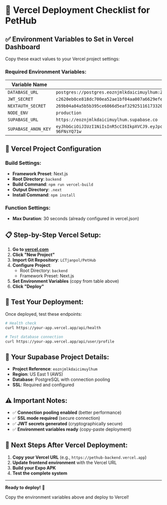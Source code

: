 # 🚀 Vercel Deployment Checklist for PetHub

## ✅ **Environment Variables to Set in Vercel Dashboard**

Copy these exact values to your Vercel project settings:

### **Required Environment Variables:**

| Variable Name | Value |
|---------------|-------|
| `DATABASE_URL` | `postgres://postgres.eoznjmlkdaicimuylhum:ZU7HiFUIBzwYtbHD@aws-1-us-east-1.pooler.supabase.com:6543/postgres?sslmode=require&pgbouncer=true` |
| `JWT_SECRET` | `c2620eb0ce818dc700ea52ae1bf04aa007a6629efe8815ed7a499394053d94aa31a813fa344737a551f2151d0ff8f6ddc92c30a4efaa06ce923968d3ae27e61d` |
| `NEXTAUTH_SECRET` | `269b04a84a5b5b395ce6866d5eaf32925116173320654e7d6d9682dda79d72d101241315c0a69a293cc32bebdab86de07a8975cb822610854f83ae2454d07179` |
| `NODE_ENV` | `production` |
| `SUPABASE_URL` | `https://eoznjmlkdaicimuylhum.supabase.co` |
| `SUPABASE_ANON_KEY` | `eyJhbGciOiJIUzI1NiIsInR5cCI6IkpXVCJ9.eyJpc3MiOiJzdXBhYmFzZSIsInJlZiI6ImVvem5qbWxrZGFpY2ltdXlsaHVtIiwicwciOiJub24iLCJpYXQiOjE3NTY4OTc0NTcsImV4cCI6MjA3MjQ3MzQ1N30.Ot9bflNtWG46Q1xtnCZMpDlM1_cc3VFv-96FNsYQ71w` |

## 🔧 **Vercel Project Configuration**

### **Build Settings:**
- **Framework Preset**: Next.js
- **Root Directory**: `backend`
- **Build Command**: `npm run vercel-build`
- **Output Directory**: `.next`
- **Install Command**: `npm install`

### **Function Settings:**
- **Max Duration**: 30 seconds (already configured in vercel.json)

## 📋 **Step-by-Step Vercel Setup:**

1. **Go to [vercel.com](https://vercel.com)**
2. **Click "New Project"**
3. **Import Git Repository**: `LCTjanpol/PetHub`
4. **Configure Project**:
   - Root Directory: `backend`
   - Framework Preset: Next.js
5. **Set Environment Variables** (copy from table above)
6. **Click "Deploy"**

## 🧪 **Test Your Deployment:**

Once deployed, test these endpoints:

```bash
# Health check
curl https://your-app.vercel.app/api/health

# Test database connection
curl https://your-app.vercel.app/api/user/profile
```

## 🔗 **Your Supabase Project Details:**

- **Project Reference**: `eoznjmlkdaicimuylhum`
- **Region**: US East 1 (AWS)
- **Database**: PostgreSQL with connection pooling
- **SSL**: Required and configured

## ⚠️ **Important Notes:**

- ✅ **Connection pooling enabled** (better performance)
- ✅ **SSL mode required** (secure connection)
- ✅ **JWT secrets generated** (cryptographically secure)
- ✅ **Environment variables ready** (copy-paste deployment)

## 🎯 **Next Steps After Vercel Deployment:**

1. **Copy your Vercel URL** (e.g., `https://pethub-backend.vercel.app`)
2. **Update frontend environment** with the Vercel URL
3. **Build your Expo APK**
4. **Test the complete system**

---

**Ready to deploy!** 🚀

Copy the environment variables above and deploy to Vercel!

